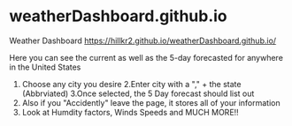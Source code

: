# weatherDashboard.github.io
Weather Dashboard
https://hillkr2.github.io/weatherDashboard.github.io/



Here you can see the current as well as the 5-day forecasted for anywhere in the United States
 1. Choose any city you desire
 2.Enter city with a "," + the state (Abbrviated)
 3.Once selected, the 5 Day forecast should list out
 4. Also if you "Accidently" leave the page, it stores all of your information
 5. Look at Humdity factors, Winds Speeds and MUCH MORE!!

